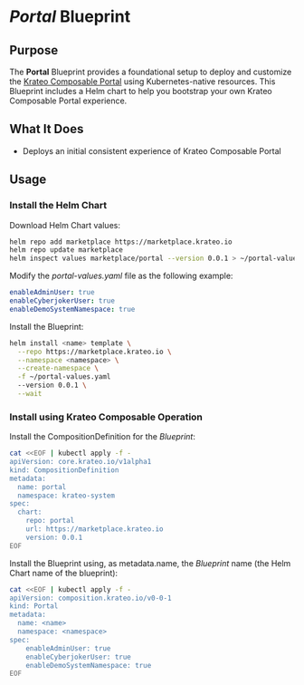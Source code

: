 # *Portal* Blueprint

## Purpose

The **Portal** Blueprint provides a foundational setup to deploy and customize the [Krateo Composable Portal](https://github.com/krateoplatformops/frontend) using Kubernetes-native resources. This Blueprint includes a Helm chart to help you bootstrap your own Krateo Composable Portal experience.

## What It Does

- Deploys an initial consistent experience of Krateo Composable Portal

## Usage

### Install the Helm Chart

Download Helm Chart values:

```sh
helm repo add marketplace https://marketplace.krateo.io
helm repo update marketplace
helm inspect values marketplace/portal --version 0.0.1 > ~/portal-values.yaml
```

Modify the *portal-values.yaml* file as the following example:

```yaml
enableAdminUser: true
enableCyberjokerUser: true
enableDemoSystemNamespace: true
```

Install the Blueprint:

```sh
helm install <name> template \
  --repo https://marketplace.krateo.io \
  --namespace <namespace> \
  --create-namespace \
  -f ~/portal-values.yaml
  --version 0.0.1 \
  --wait
```

### Install using Krateo Composable Operation

Install the CompositionDefinition for the *Blueprint*:

```sh
cat <<EOF | kubectl apply -f -
apiVersion: core.krateo.io/v1alpha1
kind: CompositionDefinition
metadata:
  name: portal
  namespace: krateo-system
spec:
  chart:
    repo: portal
    url: https://marketplace.krateo.io
    version: 0.0.1
EOF
```

Install the Blueprint using, as metadata.name, the *Blueprint* name (the Helm Chart name of the blueprint):

```sh
cat <<EOF | kubectl apply -f -
apiVersion: composition.krateo.io/v0-0-1
kind: Portal
metadata:
  name: <name>
  namespace: <namespace>
spec:
    enableAdminUser: true
    enableCyberjokerUser: true
    enableDemoSystemNamespace: true
EOF
```